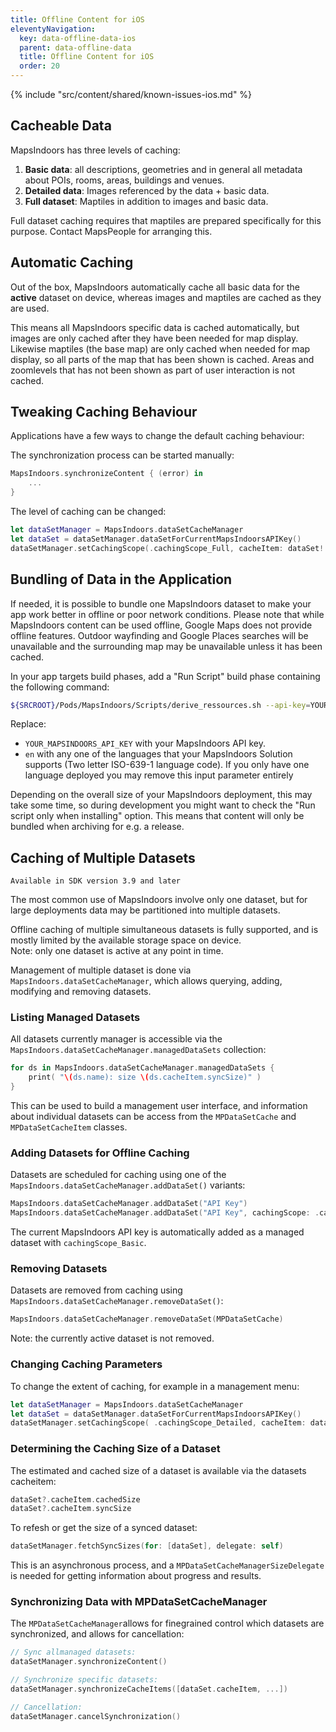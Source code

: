 ```yaml
---
title: Offline Content for iOS
eleventyNavigation:
  key: data-offline-data-ios
  parent: data-offline-data
  title: Offline Content for iOS
  order: 20
---
```


<!-- Known Issues -->
{% include "src/content/shared/known-issues-ios.md" %}

## Cacheable Data

MapsIndoors has three levels of caching:

1. **Basic data**: all descriptions, geometries and in general all metadata about POIs, rooms, areas, buildings and venues.
2. **Detailed data**: Images referenced by the data + basic data.
3. **Full dataset**: Maptiles in addition to images and basic data.

Full dataset caching requires that maptiles are prepared specifically for this purpose.  Contact MapsPeople for arranging this.

## Automatic Caching

Out of the box, MapsIndoors automatically cache all basic data for the **active** dataset on device, whereas images and maptiles are cached as they are used.

This means all MapsIndoors specific data is cached automatically, but images are only cached after they have been needed for map display.  Likewise maptiles (the base map) are only cached when needed for map display, so all parts of the map that has been shown is cached.  Areas and zoomlevels that has not been shown as part of user interaction is not cached.

## Tweaking Caching Behaviour

Applications have a few ways to change the default caching behaviour:

The synchronization process can be started manually:

```swift
MapsIndoors.synchronizeContent { (error) in
    ...
}
```

The level of caching can be changed:

```swift
let dataSetManager = MapsIndoors.dataSetCacheManager
let dataSet = dataSetManager.dataSetForCurrentMapsIndoorsAPIKey()
dataSetManager.setCachingScope(.cachingScope_Full, cacheItem: dataSet!.cacheItem)
```

## Bundling of Data in the Application

If needed, it is possible to bundle one MapsIndoors dataset to make your app work better in offline or poor network conditions.
Please note that while MapsIndoors content can be used offline, Google Maps does not provide offline features. Outdoor wayfinding and Google Places searches will be unavailable and the surrounding map may be unavailable unless it has been cached.

In your app targets build phases, add a "Run Script" build phase containing the following command:

```bash
${SRCROOT}/Pods/MapsIndoors/Scripts/derive_ressources.sh --api-key=YOUR_MAPSINDOORS_API_KEY --language=en
```

Replace:

* `YOUR_MAPSINDOORS_API_KEY` with your MapsIndoors API key.
* `en` with any one of the languages that your MapsIndoors Solution supports (Two letter ISO-639-1 language code). If you only have one language deployed you may remove this input parameter entirely

Depending on the overall size of your MapsIndoors deployment, this may take some time, so during development you might want to check the "Run script only when installing" option. This means that content will only be bundled when archiving for e.g. a release.

## Caching of Multiple Datasets

`Available in SDK version 3.9 and later`

The most common use of MapsIndoors involve only one dataset, but for large deployments data may be partitioned into multiple datasets.

Offline caching of multiple simultaneous datasets is fully supported, and is mostly limited by the available storage space on device.<br>Note: only one dataset is active at any point in time.

Management of multiple dataset is done via  `MapsIndoors.dataSetCacheManager`, which allows querying, adding, modifying and removing datasets.

### Listing Managed Datasets

All datasets currently manager is accessible via the `MapsIndoors.dataSetCacheManager.managedDataSets` collection:

```swift
for ds in MapsIndoors.dataSetCacheManager.managedDataSets {
    print( "\(ds.name): size \(ds.cacheItem.syncSize)" )
}
```

This can be used to build a management user interface, and information about individual datasets can be access from the `MPDataSetCache` and `MPDataSetCacheItem` classes.

### Adding Datasets for Offline Caching

Datasets are scheduled for caching using one of the  `MapsIndoors.dataSetCacheManager.addDataSet()` variants:

```swift
MapsIndoors.dataSetCacheManager.addDataSet("API Key")
MapsIndoors.dataSetCacheManager.addDataSet("API Key", cachingScope: .cachingScope_Basic)
```

The current MapsIndoors API key is automatically added as a managed dataset with `cachingScope_Basic`.

### Removing Datasets

Datasets are removed from caching using `MapsIndoors.dataSetCacheManager.removeDataSet()`:

```swift
MapsIndoors.dataSetCacheManager.removeDataSet(MPDataSetCache)
```

Note: the currently active dataset is not removed.

### Changing Caching Parameters

To change the extent of caching, for example in a management menu:

```swift
let dataSetManager = MapsIndoors.dataSetCacheManager
let dataSet = dataSetManager.dataSetForCurrentMapsIndoorsAPIKey()
dataSetManager.setCachingScope( .cachingScope_Detailed, cacheItem: dataSet?.cacheItem )
```

### Determining the Caching Size of a Dataset

The estimated and cached size of a dataset is available via the datasets cacheitem:

```swift
dataSet?.cacheItem.cachedSize
dataSet?.cacheItem.syncSize
```

To refesh or get the size of a synced dataset:

```swift
dataSetManager.fetchSyncSizes(for: [dataSet], delegate: self)
```

This is an asynchronous process, and a `MPDataSetCacheManagerSizeDelegate` is needed for getting information about progress and results.

### Synchronizing Data with MPDataSetCacheManager

The `MPDataSetCacheManager`allows for finegrained control which datasets are synchronized, and allows for cancellation:

```swift
// Sync allmanaged datasets:
dataSetManager.synchronizeContent()

// Synchronize specific datasets:
dataSetManager.synchronizeCacheItems([dataSet.cacheItem, ...])

// Cancellation:
dataSetManager.cancelSynchronization()
```
